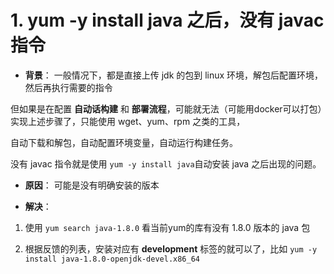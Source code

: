 # 1. yum -y install java 之后，没有 javac 指令

- **背景**：
一般情况下，都是直接上传 jdk 的包到 linux 环境，解包后配置环境，然后再执行需要的指令

但如果是在配置 **自动话构建** 和 **部署流程**，可能就无法（可能用docker可以打包）实现上述步骤了，只能使用 wget、yum、rpm 之类的工具，

自动下载和解包，自动配置环境变量，自动运行构建任务。

没有 javac 指令就是使用 `yum -y install java`自动安装 java 之后出现的问题。

- **原因**：
可能是没有明确安装的版本

- **解决**：

1. 使用 `yum search java-1.8.0` 看当前yum的库有没有 1.8.0 版本的 java 包

2. 根据反馈的列表，安装对应有 **development** 标签的就可以了，比如 `yum -y install java-1.8.0-openjdk-devel.x86_64`
